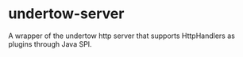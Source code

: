 # undertow-server
A wrapper of the undertow http server that supports HttpHandlers as plugins through Java SPI.
